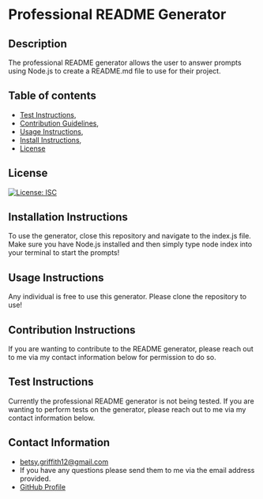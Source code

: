 
# Professional README Generator

## Description 
The professional README generator allows the user to answer prompts using Node.js to create a README.md file to use for their project.

## Table of contents

* [Test Instructions](#tInstructions),
* [Contribution Guidelines](#contribution),
* [Usage Instructions](#uInstructions),
* [Install Instructions](#installation),
* [License](#license)

## License 
[![License: ISC](https://img.shields.io/badge/License-ISC-blue.svg)](https://opensource.org/licenses/ISC)

## Installation Instructions 
To use the generator, close this repository and navigate to the index.js file. Make sure you have Node.js installed and then simply type node index into your terminal to  start the prompts!

## Usage Instructions 
Any individual is free to use this generator. Please clone the repository to use!

## Contribution Instructions 
If you are wanting to contribute to the README generator, please reach out to me via my contact information below for permission to do so.

## Test Instructions 
Currently the professional README generator is not being tested. If you are wanting to perform tests on the generator, please  reach out to me via my contact information below.

## Contact Information 
* betsy.griffith12@gmail.com
* If you have any questions please send them to me via the email address provided.
* [GitHub Profile](https://github.com/hollenbebe08)

